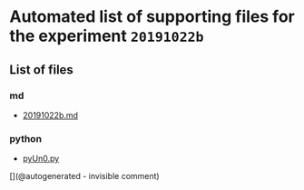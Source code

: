 # Automated list of supporting files for the __experiment `20191022b`__

## List of files

### md

* [20191022b.md](/us-draindump/exp/20191022b.md)


### python

* [pyUn0.py](/matty/20191022b/pyUn0.py)


[](@autogenerated - invisible comment)